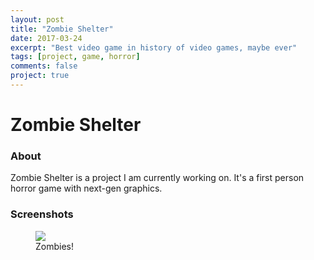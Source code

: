 ```yaml
---
layout: post
title: "Zombie Shelter"
date: 2017-03-24
excerpt: "Best video game in history of video games, maybe ever"
tags: [project, game, horror]
comments: false
project: true
---
```


# Zombie Shelter

### About

Zombie Shelter is a project I am currently working on. It's a first person horror game with next-gen graphics.

### Screenshots

<figure>
	<img src="/assets/img/Screenshot005.png">
	<figcaption>Zombies!</figcaption>
</figure>
